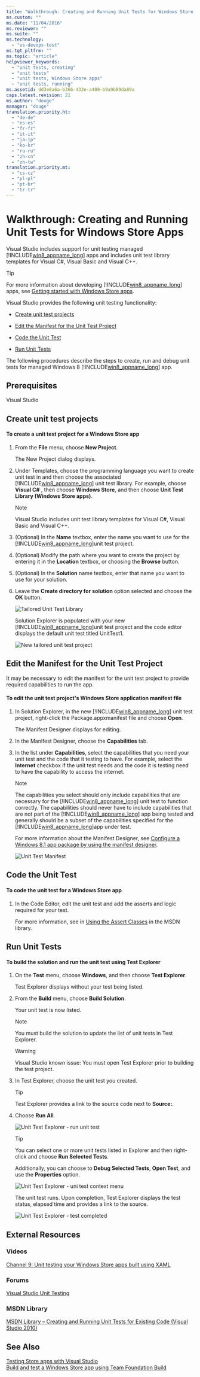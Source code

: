 ```yaml
---
title: "Walkthrough: Creating and Running Unit Tests for Windows Store Apps | Microsoft Docs"
ms.custom: ""
ms.date: "11/04/2016"
ms.reviewer: ""
ms.suite: ""
ms.technology: 
  - "vs-devops-test"
ms.tgt_pltfrm: ""
ms.topic: "article"
helpviewer_keywords: 
  - "unit tests, creating"
  - "unit tests"
  - "unit tests, Windows Store apps"
  - "unit tests, running"
ms.assetid: dd3e8a6a-b366-433e-a409-b9a9b89da89a
caps.latest.revision: 21
ms.author: "douge"
manager: "douge"
translation.priority.ht: 
  - "de-de"
  - "es-es"
  - "fr-fr"
  - "it-it"
  - "ja-jp"
  - "ko-kr"
  - "ru-ru"
  - "zh-cn"
  - "zh-tw"
translation.priority.mt: 
  - "cs-cz"
  - "pl-pl"
  - "pt-br"
  - "tr-tr"
---
```

# Walkthrough: Creating and Running Unit Tests for Windows Store Apps
Visual Studio includes support for unit testing managed [!INCLUDE[win8_appname_long](../debugger/includes/win8_appname_long_md.md)] apps and includes unit test library templates for Visual C#, Visual Basic and Visual C++.  
  
> [!TIP]
>  For more information about developing [!INCLUDE[win8_appname_long](../debugger/includes/win8_appname_long_md.md)] apps, see [Getting started with Windows Store apps](http://go.microsoft.com/fwlink/?LinkID=241410).  
  
 Visual Studio provides the following unit testing functionality:  
  
-   [Create unit test projects](#CreateAndRunUnitTestWin8Tailored_Create)  
  
-   [Edit the Manifest for the Unit Test Project](#CreateAndRunUnitTestWin8Tailored_Manifest)  
  
-   [Code the Unit Test](#CreateAndRunUnitTestWin8Tailored_Code)  
  
-   [Run Unit Tests](#CreateAndRunUnitTestWin8Tailored_Run)  
  
 The following procedures describe the steps to create, run and debug unit tests for managed Windows 8 [!INCLUDE[win8_appname_long](../debugger/includes/win8_appname_long_md.md)] app.  
  
## Prerequisites  
 Visual Studio  
  
##  <a name="CreateAndRunUnitTestWin8Tailored_Create"></a> Create unit test projects  
  
#### To create a unit test project for a Windows Store app  
  
1.  From the **File** menu, choose **New Project**.  
  
     The New Project dialog displays.  
  
2.  Under Templates, choose the programming language you want to create unit test in and then choose the associated [!INCLUDE[win8_appname_long](../debugger/includes/win8_appname_long_md.md)] unit test library. For example, choose **Visual C#** , then choose **Windows Store**, and then choose **Unit Test Library (Windows Store apps)**.  
  
    > [!NOTE]
    >  Visual Studio includes unit test library templates for Visual C#, Visual Basic and Visual C++.  
  
3.  (Optional) In the **Name** textbox, enter the name you want to use for the [!INCLUDE[win8_appname_long](../debugger/includes/win8_appname_long_md.md)]unit test project.  
  
4.  (Optional) Modify the path where you want to create the project by entering it in the **Location** textbox, or choosing the **Browse** button.  
  
5.  (Optional) In the **Solution** name textbox, enter that name you want to use for your solution.  
  
6.  Leave the **Create directory for solution** option selected and choose the **OK** button.  
  
     ![Tailored Unit Test Library](../test/media/unit_test_win8_1.png "Unit_Test_Win8_1")  
  
     Solution Explorer is populated with your new [!INCLUDE[win8_appname_long](../debugger/includes/win8_appname_long_md.md)]unit test project and the code editor displays the default unit test titled UnitTest1.  
  
     ![New tailored unit test project](../test/media/unit_test_win8_unittestexplorer_newprojectcreated.png "Unit_Test_Win8_UnitTestExplorer_NewProjectCreated")  
  
##  <a name="CreateAndRunUnitTestWin8Tailored_Manifest"></a> Edit the Manifest for the Unit Test Project  
 It may be necessary to edit the manifest for the unit test project to provide required capabilities to run the app.  
  
#### To edit the unit test project's Windows Store application manifest file  
  
1.  In Solution Explorer, in the new [!INCLUDE[win8_appname_long](../debugger/includes/win8_appname_long_md.md)] unit test project, right-click the Package.appxmanifest file and choose **Open**.  
  
     The Manifest Designer displays for editing.  
  
2.  In the Manifest Designer, choose the **Capabilities** tab.  
  
3.  In the list under **Capabilities**, select the capabilities that you need your unit test and the code that it testing to have. For example, select the **Internet** checkbox if the unit test needs and the code it is testing need to have the capability to access the internet.  
  
    > [!NOTE]
    >  The capabilities you select should only include capabilities that are necessary for the [!INCLUDE[win8_appname_long](../debugger/includes/win8_appname_long_md.md)] unit test to function correctly. The capabilities should never have to include capabilities that are not part of the [!INCLUDE[win8_appname_long](../debugger/includes/win8_appname_long_md.md)] app being tested and generally should be a subset of the capabilities specified for the [!INCLUDE[win8_appname_long](../debugger/includes/win8_appname_long_md.md)]app under test.  
  
     For more information about the Manifest Designer, see [Configure a Windows 8.1 app package by using the manifest designer](http://msdn.microsoft.com/Library/24c58b7f-9c6d-41c3-b385-c1e8497d5b2d).  
  
     ![Unit Test Manifest](../test/media/unit_test_win8_.png "Unit_Test_Win8_")  
  
##  <a name="CreateAndRunUnitTestWin8Tailored_Code"></a> Code the Unit Test  
  
#### To code the unit test for a Windows Store app  
  
1.  In the Code Editor, edit the unit test and add the asserts and logic required for your test.  
  
     For more information, see in [Using the Assert Classes](http://go.microsoft.com/fwlink/?LinkID=224991) in the MSDN library.  
  
##  <a name="CreateAndRunUnitTestWin8Tailored_Run"></a> Run Unit Tests  
  
#### To build the solution and run the unit test using Test Explorer  
  
1.  On the **Test** menu, choose **Windows**, and then choose **Test Explorer**.  
  
     Test Explorer displays without your test being listed.  
  
2.  From the **Build** menu, choose **Build Solution**.  
  
     Your unit test is now listed.  
  
    > [!NOTE]
    >  You must build the solution to update the list of unit tests in Test Explorer.  
  
    > [!WARNING]
    >  Visual Studio known issue: You must open Test Explorer prior to building the test project.  
  
3.  In Test Explorer, choose the unit test you created.  
  
    > [!TIP]
    >  Test Explorer provides a link to the source code next to **Source:**.  
  
4.  Choose **Run All**.  
  
     ![Unit Test Explorer &#45; run unit test](../test/media/unit_test_win8_unittestexplorer_contextmenurun.png "Unit_Test_Win8_UnitTestExplorer_ContextMenuRun")  
  
    > [!TIP]
    >  You can select one or more unit tests listed in Explorer and then right-click and choose **Run Selected Tests**.  
    >   
    >  Additionally, you can choose to **Debug Selected Tests**, **Open Test**, and use the **Properties** option.  
    >   
    >  ![Unit Test Explorer &#45; uni test context menu](../test/media/unit_test_win8_unittestexplorer_contextmenu.png "Unit_Test_Win8_UnitTestExplorer_ContextMenu")  
  
     The unit test runs. Upon completion, Test Explorer displays the test status, elapsed time and provides a link to the source.  
  
     ![Unit Test Explorer &#45; test completed](../test/media/unit_test_win8_unittestexplorer_done.png "Unit_Test_Win8_UnitTestExplorer_Done")  
  
## External Resources  
  
### Videos  
 [Channel 9: Unit testing your Windows Store apps built using XAML](http://go.microsoft.com/fwlink/?LinkId=226285)  
  
### Forums  
 [Visual Studio Unit Testing](http://go.microsoft.com/fwlink/?LinkId=224477)  
  
### MSDN Library  
 [MSDN Library – Creating and Running Unit Tests for Existing Code (Visual Studio 2010)](http://go.microsoft.com/fwlink/?LinkID=223683)  
  
## See Also  
 [Testing Store apps with Visual Studio](../test/testing-store-apps-with-visual-studio.md)   
 [Build and test a Windows Store app using Team Foundation Build](http://msdn.microsoft.com/Library/d0ca17bb-deae-4f3d-a18d-1a99bebceaa9)

